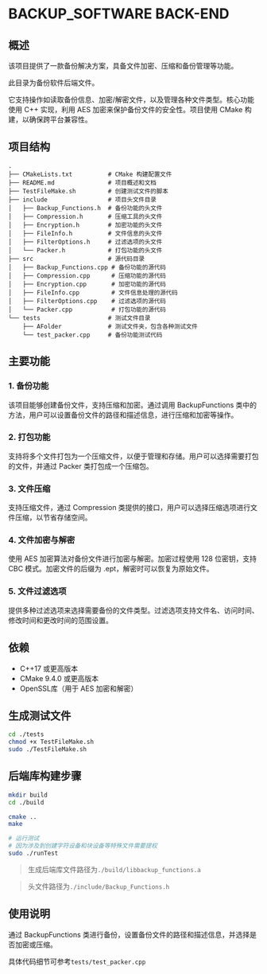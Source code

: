 # BACKUP_SOFTWARE BACK-END
## 概述
该项目提供了一款备份解决方案，具备文件加密、压缩和备份管理等功能。

此目录为备份软件后端文件。

它支持操作如读取备份信息、加密/解密文件，以及管理各种文件类型。核心功能使用 C++ 实现，利用 AES 加密来保护备份文件的安全性。项目使用 CMake 构建，以确保跨平台兼容性。

## 项目结构
``` shell
.
├── CMakeLists.txt          # CMake 构建配置文件
├── README.md               # 项目概述和文档
├── TestFileMake.sh         # 创建测试文件的脚本
├── include                 # 项目头文件目录
│   ├── Backup_Functions.h  # 备份功能的头文件
│   ├── Compression.h       # 压缩工具的头文件
│   ├── Encryption.h        # 加密功能的头文件
│   ├── FileInfo.h          # 文件信息的头文件
│   ├── FilterOptions.h     # 过滤选项的头文件
│   └── Packer.h            # 打包功能的头文件
├── src                     # 源代码目录
│   ├── Backup_Functions.cpp # 备份功能的源代码
│   ├── Compression.cpp      # 压缩功能的源代码
│   ├── Encryption.cpp       # 加密功能的源代码
│   ├── FileInfo.cpp         # 文件信息处理的源代码
│   ├── FilterOptions.cpp    # 过滤选项的源代码
│   └── Packer.cpp           # 打包功能的源代码
└── tests                   # 测试文件目录
    ├── AFolder             # 测试文件夹，包含各种测试文件
    └── test_packer.cpp     # 备份功能测试代码
```
## 主要功能
### 1. 备份功能
该项目能够创建备份文件，支持压缩和加密。通过调用 BackupFunctions 类中的方法，用户可以设置备份文件的路径和描述信息，进行压缩和加密等操作。
### 2. 打包功能
支持将多个文件打包为一个压缩文件，以便于管理和存储。用户可以选择需要打包的文件，并通过 Packer 类打包成一个压缩包。
### 3. 文件压缩
支持压缩文件，通过 Compression 类提供的接口，用户可以选择压缩选项进行文件压缩，以节省存储空间。
### 4. 文件加密与解密
使用 AES 加密算法对备份文件进行加密与解密。加密过程使用 128 位密钥，支持 CBC 模式。加密文件的后缀为 .ept，解密时可以恢复为原始文件。
### 5. 文件过滤选项
提供多种过滤选项来选择需要备份的文件类型。过滤选项支持文件名、访问时间、修改时间和更改时间的范围设置。

## 依赖
* C++17 或更高版本
* CMake 9.4.0 或更高版本
* OpenSSL库（用于 AES 加密和解密）

## 生成测试文件

```bash
cd ./tests
chmod +x TestFileMake.sh
sudo ./TestFileMake.sh
```

## 后端库构建步骤

``` bash
mkdir build
cd ./build

cmake ..
make

# 运行测试
# 因为涉及到创建字符设备和块设备等特殊文件需要提权
sudo ./runTest
```
> 生成后端库文件路径为`./build/libbackup_functions.a`

> 头文件路径为`./include/Backup_Functions.h`

## 使用说明
通过 BackupFunctions 类进行备份，设置备份文件的路径和描述信息，并选择是否加密或压缩。

具体代码细节可参考`tests/test_packer.cpp`





